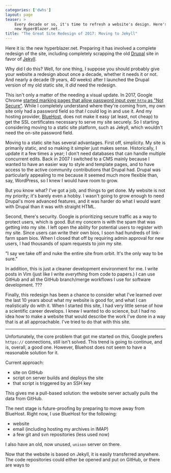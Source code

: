 ```yaml
---
categories: ['dwhs']
layout: page
teaser: >
    Every decade or so, it's time to refresh a website's design. Here's the
    new HyperBlazer.net.
title: "The Great Site Redesign of 2017: Moving to Jekyll"
---
```


Here it is: the new hyperblazer.net. Preparing it has involved a complete
redesign of the site, including completely scrapping the old
[Drupal](http://drupal.org) site in favor of [Jekyll](http://jekyllrb.com).

Why did I do this? Well, for one thing, I suppose you should probably give
your website a redesign about once a decade, whether it needs it or not. And
nearly a decade (9 years, 40 weeks) after I launched the Drupal version of
my old static site, it *did* need the redesign.

This isn't only a matter of the needing a visual update.  In 2017, Google
Chrome [started marking pages that allow password input over `http` as "Not
Secure"][google_msg]. While I completely understand where they're coming
from, my own site only had a password field so that *I* could log in and use
it. And my hosting provider, [BlueHost](http://bluehost.com), does not make
it easy (at least, not cheap) to get the SSL certificates necessary to serve
my site securely. So I starting considering moving to a static site
platform, such as Jekyll, which wouldn't need the on-site password field.

[google_msg]: https://security.googleblog.com/2016/09/moving-towards-more-secure-web.html

Moving to a static site has several advantages. First off, simplicity. My
site is primarily static, and so making it simpler just makes sense.
Historically, I update it a few times a year; I don't need databases that
can handle multiple concurrent edits.  Back in 2007 I switched to a CMS
mainly because I wanted to have an easier way to style and template pages,
and to have access to the active community contributions that Drupal had.
Drupal was particularly appealing to me because it seemed much more flexible
than, say, WordPress, so I knew I would have room to grow.

But you know what? I've got a job, and things to get done. My website is not
my priority; it's barely even a hobby. I wasn't going to grow enough to need
Drupal's more advanced features, and it was harder do what I would want with
Drupal than it was with straight HTML.

Second, there's security. Google is prioritizing secure traffic as a way to
protect users, which is good. But my concern is with the spam that was
getting into my site. I left open the ability for potential users to
register with my site. Since users can write their own bios, I soon had
hundreds of link-farm spam bios. When I closed that off by requiring admin
approval for new users, I had thousands of spam requests to join my site.

"I say we take off and nuke the entire site from orbit. It's the only way to
be sure."

In addition, this is just a cleaner development environment for me. I write
posts in Vim (just like I write *everything* from code to papers.) I can use
GitHub and all the GitHub branch/merge workflows I use for software
development. ???

Finally, this redesign has been a chance to consider what I've learned over
the last 10 years about what my website is good for, and what I can
realistically do with it. When I started this site, I had very little sense
of how a scientific career develops. I knew I wanted to do science, but I
had no idea how to make a website that would describe the work I've done in
a way that is at all approachable. I've tried to do that with this site.

-----

Unfortunately, the core problem that got me started on this, Google prefers
`https://` connections, still isn't solved. This trend is going to continue,
and is, overall, a good one. However, Bluehost does not seem to have a
reasonable solution for it.

Current approach:

* site on GitHub
* script on server builds and deploys the site
* that script is triggered by an SSH key

This gives me a pull-based solution: the website server actually pulls the
data from GitHub. 

The next stage is future-proofing by preparing to move away from BlueHost.
Right now, I use BlueHost for the following:

* website
* email (including hosting my archives in IMAP)
* a few git and svn repositories (less used now)

I also have an old, now unused, `unison` server on there.

Now that the website is based on Jekyll, it is easily transferred anywhere.
The code repositories could either be opened and put on GitHub, or there are
ways to
